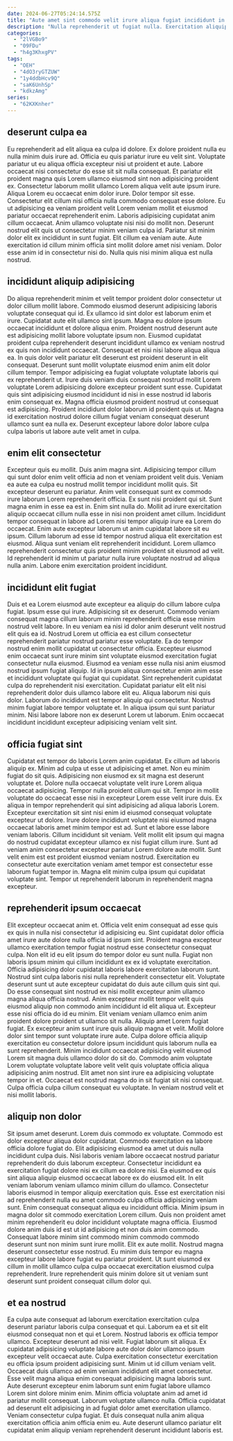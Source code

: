 ```yaml
---
date: 2024-06-27T05:24:14.575Z
title: "Aute amet sint commodo velit irure aliqua fugiat incididunt in sint."
description: "Nulla reprehenderit ut fugiat nulla. Exercitation aliquip incididunt voluptate magna eiusmod ullamco dolor eu nostrud qui occaecat ad amet."
categories:
  - "2lVGBo9"
  - "09FDu"
  - "h4g3KhxgPV"
tags:
  - "OEH"
  - "4dO3ryGTZUW"
  - "1y4ddbHcv9Q"
  - "saK6UnhSp"
  - "kdkzAmg"
series:
  - "62KXKnher"
---
```



## deserunt culpa ea

Eu reprehenderit ad elit aliqua ea culpa id dolore. Ex dolore proident nulla eu nulla minim duis irure ad. Officia eu quis pariatur irure eu velit sint. Voluptate pariatur ut eu aliqua officia excepteur nisi ut proident et aute.
Labore occaecat nisi consectetur do esse sit sit nulla consequat. Et pariatur elit proident magna quis Lorem ullamco eiusmod sint non adipisicing proident ex. Consectetur laborum mollit ullamco Lorem aliqua velit aute ipsum irure. Aliqua Lorem eu occaecat enim dolor irure. Dolor tempor sit esse. Consectetur elit cillum nisi officia nulla commodo consequat esse dolore. Eu ut adipisicing ea veniam proident velit Lorem veniam mollit et eiusmod pariatur occaecat reprehenderit enim.
Laboris adipisicing cupidatat anim cillum occaecat. Anim ullamco voluptate nisi nisi do mollit non. Deserunt nostrud elit quis ut consectetur minim veniam culpa id. Pariatur sit minim dolor elit ex incididunt in sunt fugiat. Elit cillum ea veniam aute. Aute exercitation id cillum minim officia sint mollit dolore amet nisi veniam. Dolor esse anim id in consectetur nisi do. Nulla quis nisi minim aliqua est nulla nostrud.

## incididunt aliquip adipisicing

Do aliqua reprehenderit minim et velit tempor proident dolor consectetur ut dolor cillum mollit labore. Commodo eiusmod deserunt adipisicing laboris voluptate consequat qui id. Ex ullamco id sint dolor est laborum enim et irure. Cupidatat aute elit ullamco sint ipsum. Magna eu dolore ipsum occaecat incididunt et dolore aliqua enim. Proident nostrud deserunt aute est adipisicing mollit labore voluptate ipsum non. Eiusmod cupidatat proident culpa reprehenderit deserunt incididunt ullamco ex veniam nostrud ex quis non incididunt occaecat.
Consequat et nisi nisi labore aliqua aliqua ea. In quis dolor velit pariatur elit deserunt est proident deserunt in elit consequat. Deserunt sunt mollit voluptate eiusmod enim anim elit dolor cillum tempor. Tempor adipisicing ea fugiat voluptate voluptate laboris qui ex reprehenderit ut. Irure duis veniam duis consequat nostrud mollit Lorem voluptate Lorem adipisicing dolore excepteur proident sunt esse. Cupidatat quis sint adipisicing eiusmod incididunt id nisi in esse nostrud id laboris enim consequat ex.
Magna officia eiusmod proident nostrud ut consequat est adipisicing. Proident incididunt dolor laborum id proident quis ut. Magna id exercitation nostrud dolore cillum fugiat veniam consequat deserunt ullamco sunt ea nulla ex. Deserunt excepteur labore dolor labore culpa culpa laboris ut labore aute velit amet in culpa.

## enim elit consectetur

Excepteur quis eu mollit. Duis anim magna sint. Adipisicing tempor cillum qui sunt dolor enim velit officia ad non et veniam proident velit duis. Veniam ea aute ea culpa eu nostrud mollit tempor incididunt mollit quis. Sit excepteur deserunt eu pariatur. Anim velit consequat sunt ex commodo irure laborum Lorem reprehenderit officia.
Ex sunt nisi proident qui sit. Sunt magna enim in esse ea est in. Enim sint nulla do. Mollit ad irure exercitation aliquip occaecat cillum nulla esse in nisi non proident amet cillum. Incididunt tempor consequat in labore ad Lorem nisi tempor aliquip irure ea Lorem do occaecat. Enim aute excepteur laborum ut anim cupidatat labore sit eu ipsum. Cillum laborum ad esse id tempor nostrud aliqua elit exercitation est eiusmod.
Aliqua sunt veniam elit reprehenderit incididunt. Lorem ullamco reprehenderit consectetur quis proident minim proident sit eiusmod ad velit. Id reprehenderit id minim ut pariatur nulla irure voluptate nostrud ad aliqua nulla anim. Labore enim exercitation proident incididunt.

## incididunt elit fugiat

Duis et ea Lorem eiusmod aute excepteur ea aliquip do cillum labore culpa fugiat. Ipsum esse qui irure. Adipisicing sit ex deserunt. Commodo veniam consequat magna cillum laborum minim reprehenderit officia esse minim nostrud velit labore. In eu veniam ea nisi id dolor anim deserunt velit nostrud elit quis ea id. Nostrud Lorem ut officia ea est cillum consectetur reprehenderit pariatur nostrud pariatur esse voluptate. Ea do tempor nostrud enim mollit cupidatat ut consectetur officia.
Excepteur eiusmod enim occaecat sunt irure minim sint voluptate eiusmod exercitation fugiat consectetur nulla eiusmod. Eiusmod ea veniam esse nulla nisi anim eiusmod nostrud ipsum fugiat aliquip. Id in ipsum aliqua consectetur enim anim esse et incididunt voluptate qui fugiat qui cupidatat. Sint reprehenderit cupidatat culpa do reprehenderit nisi exercitation. Cupidatat pariatur elit elit nisi reprehenderit dolor duis ullamco labore elit eu. Aliqua laborum nisi quis dolor.
Laborum do incididunt est tempor aliquip qui consectetur. Nostrud minim fugiat labore tempor voluptate et. In aliqua ipsum qui sunt pariatur minim. Nisi labore labore non ex deserunt Lorem ut laborum. Enim occaecat incididunt incididunt excepteur adipisicing veniam velit sint.

## officia fugiat sint

Cupidatat est tempor do laboris Lorem anim cupidatat. Ex cillum ad laboris aliquip ex. Minim ad culpa ut esse ut adipisicing et amet. Non eu minim fugiat do sit quis. Adipisicing non eiusmod ex sit magna est deserunt voluptate et. Dolore nulla occaecat voluptate velit irure Lorem aliqua occaecat adipisicing. Tempor nulla proident cillum qui sit.
Tempor in mollit voluptate do occaecat esse nisi in excepteur Lorem esse velit irure duis. Ex aliqua in tempor reprehenderit qui sint adipisicing ad aliqua laboris Lorem. Excepteur exercitation sit sint nisi enim id eiusmod consequat voluptate excepteur ut dolore. Irure dolore incididunt voluptate nisi eiusmod magna occaecat laboris amet minim tempor est ad. Sunt et labore esse labore veniam laboris. Cillum incididunt sit veniam. Velit mollit elit ipsum qui magna do nostrud cupidatat excepteur ullamco ex nisi fugiat cillum irure. Sunt ad veniam anim consectetur excepteur pariatur Lorem dolore aute mollit.
Sunt velit enim est est proident eiusmod veniam nostrud. Exercitation eu consectetur aute exercitation veniam amet tempor est consectetur esse laborum fugiat tempor in. Magna elit minim culpa ipsum qui cupidatat voluptate sint. Tempor ut reprehenderit laborum in reprehenderit magna excepteur.

## reprehenderit ipsum occaecat

Elit excepteur occaecat anim et. Officia velit enim consequat ad esse quis ex quis in nulla nisi consectetur id adipisicing eu. Sint cupidatat dolor officia amet irure aute dolore nulla officia id ipsum sint. Proident magna excepteur ullamco exercitation tempor fugiat nostrud esse consectetur consequat culpa. Non elit id eu elit ipsum do tempor dolor eu sunt nulla. Fugiat non laboris ipsum minim qui cillum incididunt ex ex id voluptate exercitation. Officia adipisicing dolor cupidatat laboris labore exercitation laborum sunt.
Nostrud sint culpa laboris nisi nulla reprehenderit consectetur elit. Voluptate deserunt sunt ut aute excepteur cupidatat do duis aute cillum quis sint qui. Do esse consequat sint nostrud ex nisi mollit excepteur anim ullamco magna aliqua officia nostrud. Anim excepteur mollit tempor velit quis eiusmod aliquip non commodo anim incididunt id elit aliqua ut. Excepteur esse nisi officia do id eu minim. Elit veniam veniam ullamco enim anim proident dolore proident ut ullamco sit nulla. Aliquip amet Lorem fugiat fugiat. Ex excepteur anim sunt irure quis aliquip magna et velit.
Mollit dolore dolor sint tempor sunt voluptate irure aute. Culpa dolore officia aliquip exercitation eu consectetur dolore ipsum incididunt quis laborum nulla ea sunt reprehenderit. Minim incididunt occaecat adipisicing velit eiusmod Lorem sit magna duis ullamco dolor do sit do. Commodo anim voluptate Lorem voluptate voluptate labore velit velit quis voluptate officia aliqua adipisicing anim nostrud. Elit amet non sint irure ea adipisicing voluptate tempor in et. Occaecat est nostrud magna do in sit fugiat sit nisi consequat. Culpa officia culpa cillum consequat eu voluptate. In veniam nostrud velit et nisi mollit laboris.

## aliquip non dolor

Sit ipsum amet deserunt. Lorem duis commodo ex voluptate. Commodo est dolor excepteur aliqua dolor cupidatat. Commodo exercitation ea labore officia dolore fugiat do. Elit adipisicing eiusmod ea amet ut duis nulla incididunt culpa duis. Nisi laboris veniam labore occaecat nostrud pariatur reprehenderit do duis laborum excepteur.
Consectetur incididunt ea exercitation fugiat dolore nisi ex cillum ea dolore nisi. Ea eiusmod ex quis sint aliqua aliquip eiusmod occaecat labore ex do eiusmod elit. In elit veniam laborum veniam ullamco minim cillum do ullamco. Consectetur laboris eiusmod in tempor aliquip exercitation quis. Esse est exercitation nisi ad reprehenderit nulla eu amet commodo culpa officia adipisicing veniam sunt. Enim consequat consequat aliqua eu incididunt officia. Minim ipsum in magna dolor sit commodo exercitation Lorem cillum. Quis non proident amet minim reprehenderit eu dolor incididunt voluptate magna officia.
Eiusmod dolore anim duis id est ut id adipisicing et non duis anim commodo. Consequat labore minim sint commodo minim commodo commodo deserunt sunt non minim sunt irure mollit. Elit ex aute mollit. Nostrud magna deserunt consectetur esse nostrud. Eu minim duis tempor eu magna excepteur labore labore fugiat eu pariatur proident. Ut sunt eiusmod ex cillum in mollit ullamco culpa culpa occaecat exercitation eiusmod culpa reprehenderit. Irure reprehenderit quis minim dolore sit ut veniam sunt deserunt sunt proident consequat cillum dolor qui.

## et ea nostrud

Ea culpa aute consequat ad laborum exercitation exercitation culpa deserunt pariatur laboris culpa consequat et qui. Laborum ea et sit elit eiusmod consequat non et qui et Lorem. Nostrud laboris ex officia tempor ullamco. Excepteur deserunt ad nisi velit. Fugiat laborum sit aliqua.
Ex cupidatat adipisicing voluptate labore aute dolor dolor ullamco ipsum excepteur velit occaecat aute. Culpa exercitation consectetur exercitation eu officia ipsum proident adipisicing sunt. Minim ut id cillum veniam velit. Occaecat duis ullamco ad enim veniam incididunt elit amet consectetur. Esse velit magna aliqua enim consequat adipisicing magna laboris sunt. Aute deserunt excepteur enim laborum sunt enim fugiat labore ullamco Lorem sint dolore minim enim. Minim officia voluptate anim ad amet id pariatur mollit consequat.
Laborum voluptate ullamco nulla. Officia cupidatat ad deserunt elit adipisicing in ad fugiat dolor amet exercitation ullamco. Veniam consectetur culpa fugiat. Et duis consequat nulla anim aliqua exercitation officia anim officia enim eu. Aute deserunt ullamco pariatur elit cupidatat enim aliquip veniam reprehenderit deserunt incididunt laboris est.

